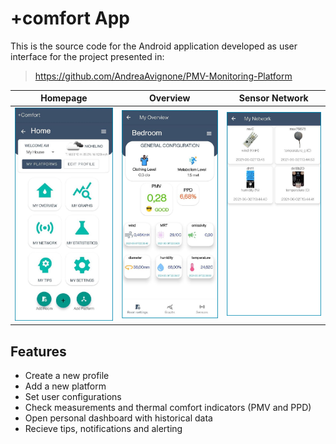 # +comfort App

This is the source code for the Android application developed as user interface for the project presented in:
> https://github.com/AndreaAvignone/PMV-Monitoring-Platform

Homepage                   |  Overview                 | Sensor Network
:-------------------------:|:-------------------------:|:---------------------:|
<img src="https://github.com/AndreaAvignone/myComfort/blob/main/pictures/homepage.jpg" width="200">  |  <img src="https://github.com/AndreaAvignone/myComfort/blob/main/pictures/overview.jpg" width="200">  | <img src="https://github.com/AndreaAvignone/myComfort/blob/main/pictures/network.jpg" width="200">


## Features
* Create a new profile
* Add a new platform
* Set user configurations
* Check measurements and thermal comfort indicators (PMV and PPD)
* Open personal dashboard with historical data
* Recieve tips, notifications and alerting

